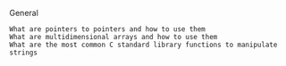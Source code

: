 General

    What are pointers to pointers and how to use them
    What are multidimensional arrays and how to use them
    What are the most common C standard library functions to manipulate strings
